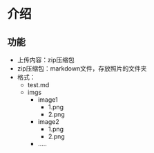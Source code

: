 # 介绍
## 功能
- 上传内容：zip压缩包
- zip压缩包：markdown文件，存放照片的文件夹
- 格式：
	- test.md
	- imgs
		- image1
			- 1.png
			- 2.png
		- image2
			- 1.png
			- 2.png
		- .....
<!--stackedit_data:
eyJoaXN0b3J5IjpbMTkzNDkwNDg1NiwtMTExMDUwODAyNF19
-->